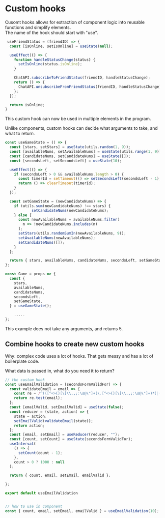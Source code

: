 
# Custom hooks

Cusomt hooks allows for extraction of component logic into reusable functions and simplify elements.\
The name of the hook should start with "use".
```javascript
 useFriendStatus = (friendID) => {
  const [isOnline, setIsOnline] = useState(null);

  useEffect(() => {
    function handleStatusChange(status) {
      setIsOnline(status.isOnline);
    }

    ChatAPI.subscribeToFriendStatus(friendID, handleStatusChange);
    return () => {
      ChatAPI.unsubscribeFromFriendStatus(friendID, handleStatusChange);
    };
  });

  return isOnline;
}
```
This custom hook can now be used in multiple elements in the program.

Unlike components, custom hooks can decide what arguments to take, and what to return.

```javascript
const useGameState = () => {
  const [stars, setStars] = useState(utils.random(1, 9));
  const [availableNums, setAvailableNums] = useState(utils.range(1, 9));
  const [candidateNums, setCandidateNums] = useState([]);
  const [secondsLeft, setSecondsLeft] = useState(10);

  useEffect(() => {
    if (secondsLeft > 0 && availableNums.length > 0) {
      const timerId = setTimeout(() => setSecondsLeft(secondsLeft - 1), 1000);
      return () => clearTimeout(timerId);
    }
  });

  const setGameState = (newCandidateNums) => {
    if (utils.sum(newCandidateNums) !== stars) {
			setCandidateNums(newCandidateNums);
    } else {
      const newAvailableNums = availableNums.filter(
        n => !newCandidateNums.includes(n)
      );
      setStars(utils.randomSumIn(newAvailableNums, 9));
      setAvailableNums(newAvailableNums);
      setCandidateNums([]);
    }
  };

  return { stars, availableNums, candidateNums, secondsLeft, setGameState };
};

const Game = props => {
  const {
    stars,
    availableNums,
    candidateNums,
    secondsLeft,
    setGameState,
  } = useGameState();

    .....
};

  ```
  This example does not take any arguments, and returns 5.

## Combine hooks to create new custom hooks
Why: complex code uses a lot of hooks. That gets messy and has a lot of boilerplate code.

What data is passed in, what do you need it to return?

```javascript
// the custom hook
const useEmailValidation = (secondsFormValidFor) => {
  const validateEmail = email => {
    const re = /^(([^<>()[\]\\.,;:\s@\"]+(\.[^<>()[\]\\.,;:\s@\"]+)*)|(\".+\"))@((\[[0-9]{1,3}\.[0-9]{1,3}\.[0-9]{1,3}\.[0-9]{1,3}\])|(([a-zA-Z\-0-9]+\.)+[a-zA-Z]{2,}))$/;
    return re.test(email);
  };
  const [emailValid, setEmailValid] = useState(false);
  const reducer = (state, action) => {
    state = action;
    setEmailValid(validateEmail(state));
    return action;
  };
  const [email, setEmail] = useReducer(reducer, "");
  const [count, setCount] = useState(secondsFormValidFor);
  useInterval(
    () => {
      setCount(count - 1);
    },
    count > 0 ? 1000 : null
  );

  return { count, email, setEmail, emailValid };

};

export default useEmailValidation


// how to use in component
const { count, email, setEmail, emailValid } = useEmailValidation(10);
```